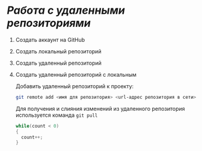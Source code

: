 # ***Работа с удаленными репозиториями***

1. Создать аккаунт на GitHub
2. Создать локальный репозиторий
3. Создать удаленный репозиторий
4. Создать удаленный репозиторий с локальным

   Добавить удаленный репозиторий к проекту:
   ```Bash
   git remote add <имя для репозитория> <url-адрес репозитория в сети>
   ```
     Для получения и слияния изменений из удаленного репозитория используется команда `git pull`
     
   ```C#
   while(count < 0)
   {
     count++;
   }
   ```
   
